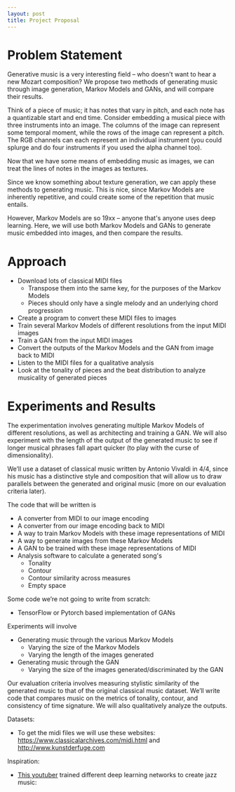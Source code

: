 ```yaml
---
layout: post
title: Project Proposal
---
```


# Problem Statement
Generative music is a very interesting field – who doesn't want to hear a new Mozart composition? We propose two methods of generating music through image generation, Markov Models and GANs, and will compare their results.

Think of a piece of music; it has notes that vary in pitch, and each note has a quantizable start and end time. Consider embedding a musical piece with three instruments into an image. The columns of the image can represent some temporal moment, while the rows of the image can represent a pitch. The RGB channels can each represent an individual instrument (you could splurge and do four instruments if you used the alpha channel too).

Now that we have some means of embedding music as images, we can treat the lines of notes in the images as textures.

Since we know something about texture generation, we can apply these methods to generating music. This is nice, since Markov Models are inherently repetitive, and could create some of the repetition that music entails. 

However, Markov Models are so 19xx – anyone that's anyone uses deep learning. Here, we will use both Markov Models and GANs to generate music embedded into images, and then compare the results.

# Approach
* Download lots of classical MIDI files
    * Transpose them into the same key, for the purposes of the Markov Models
    * Pieces should only have a single melody and an underlying chord progression
* Create a program to convert these MIDI files to images
* Train several Markov Models of different resolutions from the input MIDI images
* Train a GAN from the input MIDI images
* Convert the outputs of the Markov Models and the GAN from image back to MIDI
* Listen to the MIDI files for a qualitative analysis
* Look at the tonality of pieces and the beat distribution to analyze musicality of generated pieces

# Experiments and Results 
The experimentation involves generating multiple Markov Models of different resolutions, as well as architecting and training a GAN. We will also experiment with the length of the output of the generated music to see if longer musical phrases fall apart quicker (to play with the curse of dimensionality).

We’ll use a dataset of classical music written by Antonio Vivaldi in 4/4, since his music has a distinctive style and composition that will allow us to draw parallels between the generated and original music (more on our evaluation criteria later).

The code that will be written is
* A converter from MIDI to our image encoding
* A converter from our image encoding back to MIDI
* A way to train Markov Models with these image representations of MIDI
* A way to generate images from these Markov Models
* A GAN to be trained with these image representations of MIDI
* Analysis software to calculate a generated song's
    * Tonality
    * Contour
    * Contour similarity across measures
    * Empty space

Some code we’re not going to write from scratch:
* TensorFlow or Pytorch based implementation of GANs

Experiments will involve
* Generating music through the various Markov Models
    * Varying the size of the Markov Models
    * Varying the length of the images generated
* Generating music through the GAN
    * Varying the size of the images generated/discriminated by the GAN

Our evaluation criteria involves measuring stylistic similarity of the generated music to that of the original classical music dataset. We’ll write code that compares music on the metrics of tonality, contour, and consistency of time signature. We will also qualitatively analyze the outputs.

Datasets:
* To get the midi files we will use these websites: https://www.classicalarchives.com/midi.html and http://www.kunstderfuge.com 

Inspiration:
* [This youtuber](https://www.youtube.com/watch?v=nA3YOFUCn4U) trained different deep learning networks to create jazz music:




